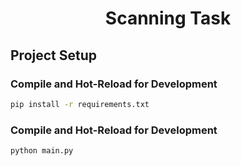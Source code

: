 <h1 align="center"><b>Scanning Task</b></h1>


## Project Setup

### Compile and Hot-Reload for Development
```sh
pip install -r requirements.txt
```
### Compile and Hot-Reload for Development
```sh
python main.py
```